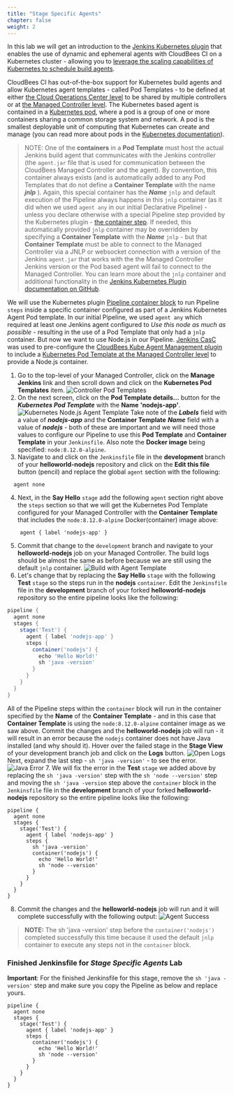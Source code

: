 ```yaml
---
title: "Stage Specific Agents"
chapter: false
weight: 2
--- 
```


In this lab we will get an introduction to the [Jenkins Kubernetes plugin](https://github.com/jenkinsci/kubernetes-plugin/blob/master/README.md) that enables the use of dynamic and ephemeral agents with CloudBees CI on a Kubernetes cluster - allowing you to [leverage the scaling capabilities of Kubernetes to schedule build agents](https://kurtmadel.com/posts/cicd-with-kubernetes/autoscaling-jenkins-agents-with-kubernetes/).

CloudBees CI has out-of-the-box support for Kubernetes build agents and allow Kubernetes agent templates - called Pod Templates - to be defined at either [the Cloud Operations Center level](https://docs.cloudbees.com/docs/cloudbees-ci/latest/cloud-admin-guide/agents#_globally_editing_pod_templates_in_operations_center) to be shared by multiple controllers or at [the Managed Controller level](https://docs.cloudbees.com/docs/cloudbees-ci/latest/cloud-admin-guide/agents#_editing_pod_templates_per_team_using_masters). The Kubernetes based agent is contained in a [Kubernetes pod](https://kubernetes.io/docs/concepts/workloads/pods/pod-overview/), where a pod is a group of one or more containers sharing a common storage system and network. A pod is the smallest deployable unit of computing that Kubernetes can create and manage (you can read more about pods in the [Kubernetes documentation](https://kubernetes.io/docs/concepts/workloads/pods/pod/)).

>NOTE: One of the **containers** in a **Pod Template** must host the actual Jenkins build agent that communicates with the Jenkins controller (the `agent.jar` file that is used for communication between the CloudBees Managed Controller and the agent). By convention, this container always exists (and is automatically added to any Pod Templates that do not define a **Container Template** with the name ***jnlp*** ). Again, this special container has the ***Name*** `jnlp` and default execution of the Pipeline always happens in this `jnlp` container (as it did when we used `agent any` in our initial Declarative Pipeline) - unless you declare otherwise with a special Pipeline step provided by the Kubernetes plugin - [the container step](https://github.com/jenkinsci/kubernetes-plugin#pipeline-support). If needed, this automatically provided `jnlp` container may be overridden by specifying a **Container Template** with the ***Name*** `jnlp` - but that **Container Template** must be able to connect to the Managed Controller via a JNLP or websocket connection with a version of the Jenkins `agent.jar` that works with the the Managed Controller Jenkins version or the Pod based agent will fail to connect to the Managed Controller. You can learn more about the `jnlp` container and additional functionality in the [Jenkins Kubernetes Plugin documentation on GitHub](https://github.com/jenkinsci/kubernetes-plugin#pipeline-support).

We will use the Kubernetes plugin [Pipeline container block](https://jenkins.io/doc/pipeline/steps/kubernetes/#container-run-build-steps-in-a-container) to run Pipeline `steps` inside a specific container configured as part of a Jenkins Kubernetes Agent Pod template. In our initial Pipeline, we used `agent any` which required at least one Jenkins agent configured to *Use this node as much as possible* - resulting in the use of a Pod Template that only had a `jnlp` container. But now we want to use Node.js in our Pipeline. [Jenkins CasC](https://github.com/jenkinsci/configuration-as-code-plugin) was used to pre-configure the [CloudBees Kube Agent Management plugin](https://docs.cloudbees.com/docs/cloudbees-ci/latest/cloud-admin-guide/agents#_editing_pod_templates_per_team_using_masters) to include a [Kubernetes Pod Template at the Managed Controller level](https://github.com/cloudbees-days/cloudbees-ci-config-bundle/blob/pipeline-workshop/jenkins.yaml#L33) to provide a Node.js container. 

1. Go to the top-level of your Managed Controller, click on the **Manage Jenkins** link and then scroll down and click on the **Kubernetes Pod Templates** item. ![Controller Pod Templates](controller-pod-templates.png?width=50pc) 
2. On the next screen, click on the **Pod Template details...** button for the ***Kubernetes Pod Template*** with the **Name** **'nodejs-app'**.  ![Kubernetes Node.js Agent Template](k8s-nodejs-agent-template.png?width=50pc) 
Take note of the ***Labels*** field with a value of ***nodejs-app*** and the **Container Template** ***Name*** field with a value of ***nodejs*** - both of these are important and we will need those values to configure our Pipeline to use this **Pod Template** and **Container Template** in your `Jenkinsfile`. Also note the **Docker image** being specified: `node:8.12.0-alpine`.
3. Navigate to and click on the `Jenkinsfile` file in the **development** branch of your **helloworld-nodejs** repository and click on the **Edit this file** button (pencil) and replace the global `agent` section with the following:
```
  agent none
```

4. Next, in the **Say Hello** `stage` add the following `agent` section right above the `steps` section so that we will get the Kubernetes Pod Template configured for your Managed Controller with the **Container Template** that includes the `node:8.12.0-alpine` Docker(container) image above: 
```
    agent { label 'nodejs-app' }
```
5. Commit that change to the `development` branch and navigate to your **helloworld-nodejs** job on your Managed Controller. The build logs should be almost the same as before because we are still using the default `jnlp` container. ![Build with Agent Template](build-agent-template.png?width=50pc) 
6. Let's change that by replacing the **Say Hello** `stage` with the following **Test** `stage` so the steps run in the **nodejs** `container`. Edit the `Jenkinsfile` file in the **development** branch of your forked **helloworld-nodejs** repository so the entire pipeline looks like the following:

```groovy
pipeline {
  agent none
  stages {
    stage('Test') {
      agent { label 'nodejs-app' }
      steps {
        container('nodejs') {
          echo 'Hello World!'   
          sh 'java -version'
        }
      }
    }
  }
}
```

  All of the Pipeline steps within the `container` block will run in the container specified by the **Name** of the **Container Template** - and in this case that **Container Template** is using the `node:8.12.0-alpine` container image as we saw above. Commit the changes and the **helloworld-nodejs** job will run - it will result in an error because the `nodejs` container does not have Java installed (and why should it). Hover over the failed stage in the **Stage View** of your development branch job and click on the **Logs** button.   ![Open Logs](stage-view-logs-button.png?width=50pc) Next, expand the last step - `sh 'java -version'` - to see the error. ![Java Error](agent-java-error.png?width=50pc) 
7. We will fix the error in the **Test** `stage` we added above by replacing the `sh 'java -version'` step with the `sh 'node --version'` step and moving the `sh 'java -version` step above the `container` block in the `Jenkinsfile` file in the **development** branch of your forked **helloworld-nodejs** repository so the entire pipeline looks like the following:
```
pipeline {
  agent none
  stages {
    stage('Test') {
      agent { label 'nodejs-app' }
      steps {
        sh 'java -version'
        container('nodejs') {
          echo 'Hello World!'   
          sh 'node --version'
        }
      }
    }
  }
}
```
8. Commit the changes and the **helloworld-nodejs** job will run and it will complete successfully with the following output: ![Agent Success](agent-java-success.png?width=50pc) 

>**NOTE:** The sh 'java -version' step before the `container('nodejs')` completed successfully this time because it used the default `jnlp` container to execute any steps not in the `container` block.

### Finished Jenkinsfile for *Stage Specific Agents* Lab
**Important**: For the finished Jenkinsfile for this stage, remove the `sh 'java -version'` step and make sure you copy the Pipeline as below and replace yours. 

```
pipeline {
  agent none
  stages {
    stage('Test') {
      agent { label 'nodejs-app' }
      steps {
        container('nodejs') {
          echo 'Hello World!'   
          sh 'node --version'
        }
      }
    }
  }
}
```
